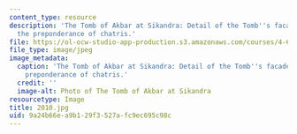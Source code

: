 ```yaml
---
content_type: resource
description: 'The Tomb of Akbar at Sikandra: Detail of the Tomb''s facade showing
  the preponderance of chatris.'
file: https://ol-ocw-studio-app-production.s3.amazonaws.com/courses/4-614-religious-architecture-and-islamic-cultures-fall-2002/9a24b66ea9b129f3527afc9ec695c98c_2010.jpg
file_type: image/jpeg
image_metadata:
  caption: 'The Tomb of Akbar at Sikandra: Detail of the Tomb''s facade showing the
    preponderance of chatris.'
  credit: ''
  image-alt: Photo of The Tomb of Akbar at Sikandra
resourcetype: Image
title: 2010.jpg
uid: 9a24b66e-a9b1-29f3-527a-fc9ec695c98c
---
```

